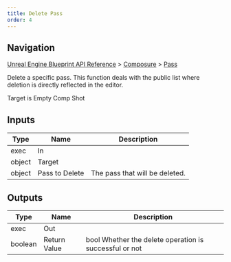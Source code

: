 ```yaml
---
title: Delete Pass
order: 4
---
```

## Navigation

[Unreal Engine Blueprint API Reference](https://dev.epicgames.com/documentation/en-us/unreal-engine/BlueprintAPI) > [Composure](https://dev.epicgames.com/documentation/en-us/unreal-engine/BlueprintAPI/Composure) > [Pass](https://dev.epicgames.com/documentation/en-us/unreal-engine/BlueprintAPI/Composure/Pass)

Delete a specific pass. This function deals with the public list where deletion is directly reflected in the editor.

Target is Empty Comp Shot

## Inputs

| Type | Name | Description |
| --- | --- | --- |
| exec | In |  |
| object | Target |  |
| object | Pass to Delete | The pass that will be deleted. |

## Outputs

| Type | Name | Description |
| --- | --- | --- |
| exec | Out |  |
| boolean | Return Value | bool Whether the delete operation is successful or not |
